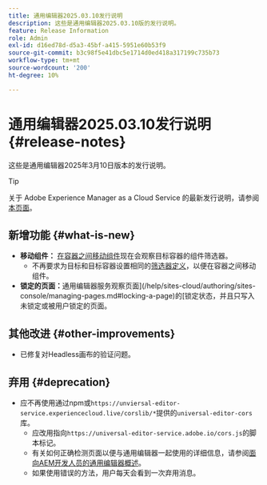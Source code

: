 ```yaml
---
title: 通用编辑器2025.03.10发行说明
description: 这些是通用编辑器2025.03.10版的发行说明。
feature: Release Information
role: Admin
exl-id: d16ed78d-d5a3-45bf-a415-5951e60b53f9
source-git-commit: b3c98f5e41dbc5e1714d0ed418a317199c735b73
workflow-type: tm+mt
source-wordcount: '200'
ht-degree: 10%

---
```



# 通用编辑器2025.03.10发行说明 {#release-notes}

这些是通用编辑器2025年3月10日版本的发行说明。

>[!TIP]
>
>关于 Adobe Experience Manager as a Cloud Service 的最新发行说明，请参阅[本页面](/help/release-notes/release-notes-cloud/release-notes-current.md)。

## 新增功能 {#what-is-new}

* **移动组件：** [在容器之间移动组件](/help/sites-cloud/authoring/universal-editor/authoring.md#reordering-components)现在会观察目标容器的组件筛选器。
   * 不再要求为目标和目标容器设置相同的[筛选器定义](/help/implementing/universal-editor/filtering.md)，以便在容器之间移动组件。
* **锁定的页面：**&#x200B;通用编辑器服务观察页面](/help/sites-cloud/authoring/sites-console/managing-pages.md#locking-a-page)的[锁定状态，并且只写入未锁定或被用户锁定的页面。

## 其他改进 {#other-improvements}

* 已修复对Headless画布的验证问题。

## 弃用 {#deprecation}

* 应不再使用通过npm或`https://unviersal-editor-service.experiencecloud.live/corslib/*`提供的`universal-editor-cors`库。
   * 应改用指向`https://universal-editor-service.adobe.io/cors.js`的脚本标记。
   * 有关如何正确检测页面以便与通用编辑器一起使用的详细信息，请参阅[面向AEM开发人员的通用编辑器概述](/help/implementing/universal-editor/developer-overview.md)。
   * 如果使用错误的方法，用户每天会看到一次弃用消息。

